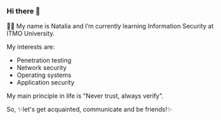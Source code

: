 ### Hi there 👋

👩‍🎓 My name is Natalia and I’m currently learning Information Security at ITMO University. 

My interests are: 
  - Penetration testing
  - Network security
  - Operating systems
  - Application security

My main principle in life is "Never trust, always verify".

So, ✨let's get acquainted, communicate and be friends!✨
